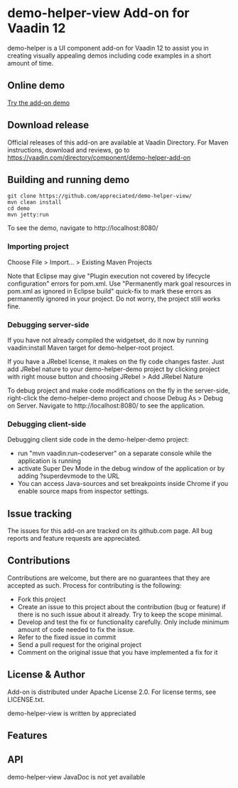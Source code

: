 # demo-helper-view Add-on for Vaadin 12

demo-helper is a UI component add-on for Vaadin 12 to assist you in creating visually appealing demos including code examples in a short amount of time.

## Online demo

[Try the add-on demo](https://appreciated-collection.herokuapp.com/demo-helper/)

## Download release

Official releases of this add-on are available at Vaadin Directory. For Maven instructions, download and reviews, go to https://vaadin.com/directory/component/demo-helper-add-on

## Building and running demo

```
git clone https://github.com/appreciated/demo-helper-view/
mvn clean install
cd demo
mvn jetty:run
```

To see the demo, navigate to http://localhost:8080/

### Importing project

Choose File > Import... > Existing Maven Projects

Note that Eclipse may give "Plugin execution not covered by lifecycle configuration" errors for pom.xml. Use "Permanently mark goal resources in pom.xml as ignored in Eclipse build" quick-fix to mark these errors as permanently ignored in your project. Do not worry, the project still works fine. 

### Debugging server-side

If you have not already compiled the widgetset, do it now by running vaadin:install Maven target for demo-helper-root project.

If you have a JRebel license, it makes on the fly code changes faster. Just add JRebel nature to your demo-helper-demo project by clicking project with right mouse button and choosing JRebel > Add JRebel Nature

To debug project and make code modifications on the fly in the server-side, right-click the demo-helper-demo project and choose Debug As > Debug on Server. Navigate to http://localhost:8080/ to see the application.

### Debugging client-side

Debugging client side code in the demo-helper-demo project:
  - run "mvn vaadin:run-codeserver" on a separate console while the application is running
  - activate Super Dev Mode in the debug window of the application or by adding ?superdevmode to the URL
  - You can access Java-sources and set breakpoints inside Chrome if you enable source maps from inspector settings.
 
## Issue tracking

The issues for this add-on are tracked on its github.com page. All bug reports and feature requests are appreciated. 

## Contributions

Contributions are welcome, but there are no guarantees that they are accepted as such. Process for contributing is the following:
- Fork this project
- Create an issue to this project about the contribution (bug or feature) if there is no such issue about it already. Try to keep the scope minimal.
- Develop and test the fix or functionality carefully. Only include minimum amount of code needed to fix the issue.
- Refer to the fixed issue in commit
- Send a pull request for the original project
- Comment on the original issue that you have implemented a fix for it

## License & Author

Add-on is distributed under Apache License 2.0. For license terms, see LICENSE.txt.

demo-helper-view is written by appreciated

## Features

## API

demo-helper-view JavaDoc is not yet available
